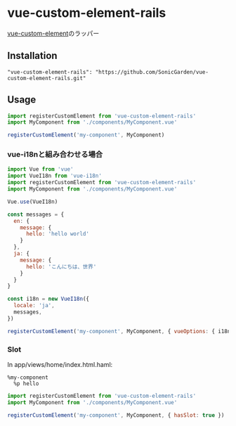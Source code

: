 # vue-custom-element-rails

[vue\-custom\-element](https://github.com/karol-f/vue-custom-element)のラッパー

## Installation

```
"vue-custom-element-rails": "https://github.com/SonicGarden/vue-custom-element-rails.git"
```

## Usage

```javascript
import registerCustomElement from 'vue-custom-element-rails'
import MyComponent from './components/MyComponent.vue'

registerCustomElement('my-component', MyComponent)
```

### vue-i18nと組み合わせる場合

```javascript
import Vue from 'vue'
import VueI18n from 'vue-i18n'
import registerCustomElement from 'vue-custom-element-rails'
import MyComponent from './components/MyComponent.vue'

Vue.use(VueI18n)

const messages = {
  en: {
    message: {
      hello: 'hello world'
    }
  },
  ja: {
    message: {
      hello: 'こんにちは、世界'
    }
  }
}

const i18n = new VueI18n({
  locale: 'ja',
  messages,
})

registerCustomElement('my-component', MyComponent, { vueOptions: { i18n } })
```

### Slot

In app/views/home/index.html.haml:
```haml
%my-component
  %p hello
```

```javascript
import registerCustomElement from 'vue-custom-element-rails'
import MyComponent from './components/MyComponent.vue'

registerCustomElement('my-component', MyComponent, { hasSlot: true })
```
